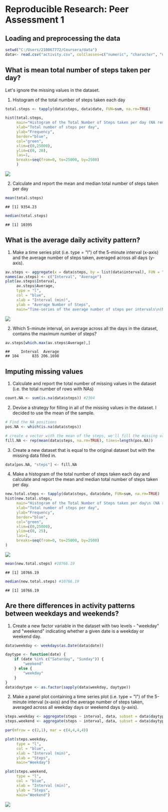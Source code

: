 # Reproducible Research: Peer Assessment 1

## Loading and preprocessing the data

```r
setwd("C:/Users/210067772/Coursera/data")
data<- read.csv("activity.csv", colClasses=c("numeric", "character", "numeric"))
```

## What is mean total number of steps taken per day?

Let's ignore the missing values in the dataset.

1. Histogram of the total number of steps taken each day


```r
total.steps <- tapply(data$steps, data$date, FUN=sum, na.rm=TRUE)

hist(total.steps, 
     main="Histogram of the Total Number of Steps taken per day (NA removed)", 
     xlab="Total number of steps per day", 
     ylab="Frequency",
     border="blue", 
     col="green",
     xlim=c(0,25000),
     ylim=c(0, 20),
     las=1, 
     breaks=seq(from=0, to=25000, by=2500)
     )
```

![](PA1_template_files/figure-html/unnamed-chunk-2-1.png) 

2. Calculate and report the mean and median total number of steps taken per day



```r
mean(total.steps)
```

```
## [1] 9354.23
```

```r
median(total.steps)
```

```
## [1] 10395
```

## What is the average daily activity pattern?

1. Make a time series plot (i.e. type = "l") of the 5-minute interval (x-axis) and the average number of steps taken, averaged across all days (y-axis).


```r
av.steps <- aggregate(x = data$steps, by = list(data$interval), FUN = "mean", na.rm=TRUE)
names(av.steps) <- c("Interval", "Average")
plot(av.steps$Interval,
     av.steps$Average, 
     type = "l", 
     col = "blue",
     xlab = "Interval (min)", 
     ylab = "Average Number of Steps",
     main="Time-series of the average number of steps per intervals\n(NA removed)")
```

![](PA1_template_files/figure-html/unnamed-chunk-4-1.png) 

2. Which 5-minute interval, on average across all the days in the dataset, contains the maximum number of steps?


```r
av.steps[which.max(av.steps$Average),] 
```

```
##     Interval  Average
## 104      835 206.1698
```
## Imputing missing values

1. Calculate and report the total number of missing values in the dataset (i.e. the total number of rows with NAs)


```r
count.NA <- sum(is.na(data$steps)) #2304
```
2. Devise a strategy for filling in all of the missing values in the dataset. I decided to use the mean of the sample.



```r
# Find the NA positions
pos.NA <- which(is.na(data$steps))

# create a vector with the mean of the steps, we'll fill the missing values with this vector
fill.NA <- rep(mean(data$steps, na.rm=TRUE), times=length(pos.NA))
```

3. Create a new dataset that is equal to the original dataset but with the missing data filled in.


```r
data[pos.NA, "steps"] <- fill.NA
```

4. Make a histogram of the total number of steps taken each day and calculate and report the mean and median total number of steps taken per day.


```r
new.total.steps <- tapply(data$steps, data$date, FUN=sum, na.rm=TRUE)
hist(new.total.steps, 
     main="Histogram of the Total Number of Steps taken per day\n (NA replaced by the mean of the sample)", 
     xlab="Total number of steps per day", 
     ylab="Frequency",
     border="blue", 
     col="green",
     xlim=c(0,25000),
     ylim=c(0, 25),
     las=1, 
     breaks=seq(from=0, to=25000, by=2500)
)
```

![](PA1_template_files/figure-html/unnamed-chunk-9-1.png) 

```r
mean(new.total.steps) #10766.19
```

```
## [1] 10766.19
```

```r
median(new.total.steps) #10766.19
```

```
## [1] 10766.19
```



## Are there differences in activity patterns between weekdays and weekends?

1. Create a new factor variable in the dataset with two levels - "weekday" and "weekend" indicating whether a given date is a weekday or weekend day.


```r
data$weekday <- weekdays(as.Date(data$date))

daytype <- function(date) {
    if (date %in% c("Saturday", "Sunday")) {
        "weekend"
    } else {
        "weekday"
    }
}
data$daytype <- as.factor(sapply(data$weekday, daytype))
```

2. Make a panel plot containing a time series plot (i.e. type = "l") of the 5-minute interval (x-axis) and the average number of steps taken, averaged across all weekday days or weekend days (y-axis). 


```r
steps.weekday <- aggregate(steps ~ interval, data, subset = data$daytype == "weekday", FUN = mean)
steps.weekend <- aggregate(steps ~ interval, data, subset = data$daytype == "weekend", FUN = mean)

par(mfrow = c(2,1), mar = c(4,4,4,4))

plot(steps.weekday, 
     type = "l", 
     col = "blue",
     xlab = "Interval (min)", 
     ylab = "Steps",
     main="Weekday")

plot(steps.weekend, 
     type = "l", 
     col = "blue",
     xlab = "Interval (min)", 
     ylab = "Steps",
     main="Weekend")
```

![](PA1_template_files/figure-html/unnamed-chunk-11-1.png) 


